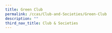 ```yaml
---
title: Green Club
permalink: /ccas/Club-and-Societies/Green-Club
description: ""
third_nav_title: Club & Societies
---
```

